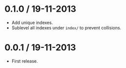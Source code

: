 
0.1.0 / 19-11-2013
==================

- Add unique indexes.
- Sublevel all indexes under `index/` to prevent collisions.

0.0.1 / 19-11-2013
==================

- First release.
